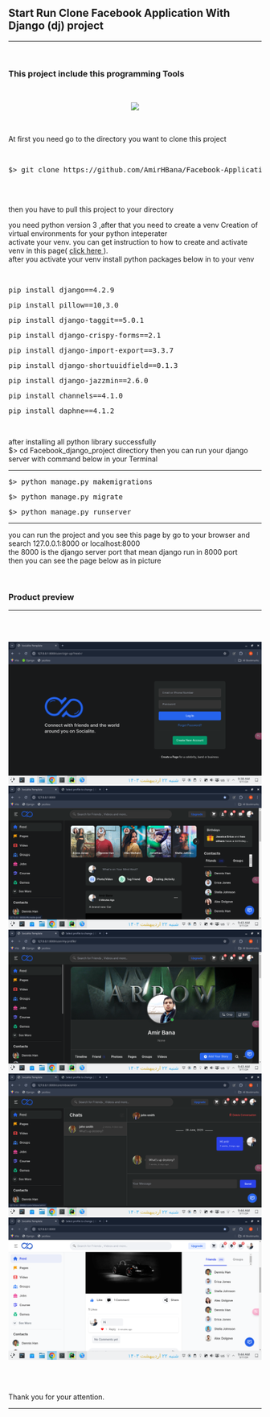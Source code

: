 <h2><strong> Start Run Clone Facebook Application With Django (dj) project </strong></h2>

<hr>
<br>

<h3> This project include this programming Tools</h3>
<br>
<p align="center">
  <a href="https://skillicons.dev">
    <img src="https://skillicons.dev/icons?i=py,django,pycharm,sqlite,js,css,bootstrap,html" />
  </a>
</p>

<br>

<p> At first you need go to the directory you want to clone this project </p>
<br>

<div class="highlight highlight-source-shell notranslate position-relative overflow-auto" dir="auto"><pre>$> git clone https://github.com/AmirHBana/Facebook-Application-Django-web-framework-Fullstack.git</pre></div>

<br><br>

<p> then you have to pull this project to your directory<br>
  
   you need python version 3
    ,after that you need to create a venv Creation of virtual environments for your python inteperater<br>
  activate your venv. you can get instruction to how to create and activate venv in this page( <a href="https://docs.python.org/3/library/venv.html"> click here </a> ).<br>
  after you activate your venv install python packages below in to your venv
</p>

<br>

<div class="highlight highlight-source-shell notranslate position-relative overflow-auto" dir="auto"><pre>pip install django==4.2.9</pre></div>
<div class="highlight highlight-source-shell notranslate position-relative overflow-auto" dir="auto"><pre>pip install pillow==10,3.0</pre></div>
<div class="highlight highlight-source-shell notranslate position-relative overflow-auto" dir="auto"><pre>pip install django-taggit==5.0.1</pre></div>
<div class="highlight highlight-source-shell notranslate position-relative overflow-auto" dir="auto"><pre>pip install django-crispy-forms==2.1</pre></div>
<div class="highlight highlight-source-shell notranslate position-relative overflow-auto" dir="auto"><pre>pip install django-import-export==3.3.7</pre></div>
<div class="highlight highlight-source-shell notranslate position-relative overflow-auto" dir="auto"><pre>pip install django-shortuuidfield==0.1.3</pre></div>
<div class="highlight highlight-source-shell notranslate position-relative overflow-auto" dir="auto"><pre>pip install django-jazzmin==2.6.0</pre></div>
<div class="highlight highlight-source-shell notranslate position-relative overflow-auto" dir="auto"><pre>pip install channels==4.1.0</pre></div>
<div class="highlight highlight-source-shell notranslate position-relative overflow-auto" dir="auto"><pre>pip install daphne==4.1.2</pre></div>



<br>

<p> after installing all python library successfully <br>
    $> cd Facebook_django_project directiory then
    you can run your django server with command below in your Terminal
</p>


<hr>

<div class="highlight highlight-source-shell notranslate position-relative overflow-auto" dir="auto"><pre>$> python manage.py makemigrations</pre></div>

<div class="highlight highlight-source-shell notranslate position-relative overflow-auto" dir="auto"><pre>$> python manage.py migrate</pre></div>

<div class="highlight highlight-source-shell notranslate position-relative overflow-auto" dir="auto"><pre>$> python manage.py runserver</pre></div>

<hr>

<p> you can run the project and you see this page by go to your browser and search 127.0.0.1:8000 or localhost:8000 <br>
    the 8000 is the django server port that mean django run in 8000 port<br>
      then you can see the page below as in picture
</p>

<br>

<h3>Product preview </h3>
<hr>

<br><br>

<img src="https://github.com/AmirHBana/Facebook-Application-Django-web-framework-Fullstack/blob/main/Facebook_django_project/Preview_of_product/1.png" alt="awd_main project" style="max-width: 100%; max-height: 70%;">

<br>

<img src="https://github.com/AmirHBana/Facebook-Application-Django-web-framework-Fullstack/blob/main/Facebook_django_project/Preview_of_product/2.png" alt="awd_main project" style="max-width: 100%; max-height: 70%;">

<br>

<img src="https://github.com/AmirHBana/Facebook-Application-Django-web-framework-Fullstack/blob/main/Facebook_django_project/Preview_of_product/3.png" alt="awd_main project" style="max-width: 100%; max-height: 70%;">

<br>

<img src="https://github.com/AmirHBana/Facebook-Application-Django-web-framework-Fullstack/blob/main/Facebook_django_project/Preview_of_product/4.png" alt="awd_main project" style="max-width: 100%; max-height: 70%;">

<br>

<img src="https://github.com/AmirHBana/Facebook-Application-Django-web-framework-Fullstack/blob/main/Facebook_django_project/Preview_of_product/5.png" alt="awd_main project" style="max-width: 100%; max-height: 70%;">

<br><br>



<p> 
    Thank you for your attention.
</p>

<hr>


